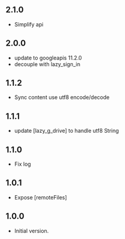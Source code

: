 ## 2.1.0
- Simplify api
## 2.0.0
- update to googleapis 11.2.0
- decouple with lazy_sign_in
## 1.1.2
- Sync content use utf8 encode/decode
## 1.1.1
- update [lazy_g_drive] to handle utf8 String
## 1.1.0
- Fix log
## 1.0.1
- Expose [remoteFiles]
## 1.0.0
- Initial version.